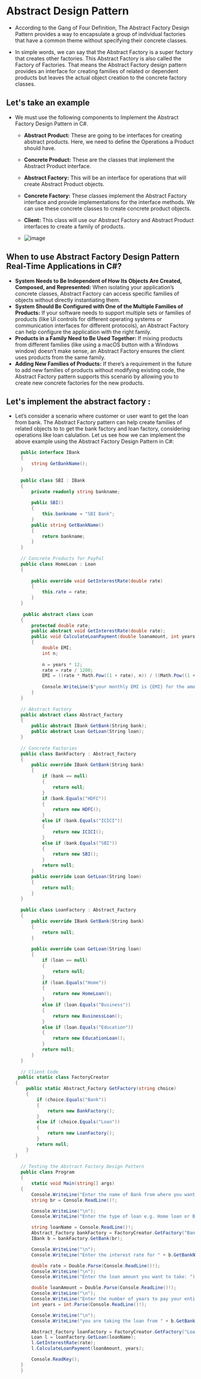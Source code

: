 
# Abstract Design Pattern

- According to the Gang of Four Definition, The Abstract Factory Design Pattern provides a way to encapsulate a group of individual factories that have a common theme without specifying their concrete classes.
  
- In simple words, we can say that the Abstract Factory is a super factory that creates other factories. This Abstract Factory is also called the Factory of Factories. That means the Abstract Factory design pattern provides an interface for creating families of related or dependent products but leaves the actual object creation to the concrete factory classes.
  
## Let's take an example

- We must use the following components to Implement the Abstract Factory Design Pattern in C#.

    - **Abstract Product:** These are going to be interfaces for creating abstract products. Here, we need to define the Operations a Product should have.
    - **Concrete Product:** These are the classes that implement the Abstract Product interface.
    - **Abstract Factory:** This will be an interface for operations that will create Abstract Product objects.
    - **Concrete Factory:** These classes implement the Abstract Factory interface and provide implementations for the interface methods. We can use these concrete classes to create concrete product objects.
    - **Client:** This class will use our Abstract Factory and Abstract Product interfaces to create a family of products.

    - ![image](https://github.com/jil1710/readmedemo/assets/125335932/4c47903f-6c1c-4d96-89b2-de28e883453d)

 ## When to use Abstract Factory Design Pattern Real-Time Applications in C#?

   - **System Needs to Be Independent of How Its Objects Are Created, Composed, and Represented:** When isolating your application’s concrete classes, Abstract Factory can access specific families of objects without directly instantiating them.
   - **System Should Be Configured with One of the Multiple Families of Products:** If your software needs to support multiple sets or families of products (like UI controls for different operating systems or communication interfaces for different protocols), an      Abstract Factory can help configure the application with the right family.
   - **Products in a Family Need to Be Used Together:** If mixing products from different families (like using a macOS button with a Windows window) doesn’t make sense, an Abstract Factory ensures the client uses products from the same family.
   - **Adding New Families of Products:** If there’s a requirement in the future to add new families of products without modifying existing code, the Abstract Factory pattern supports this scenario by allowing you to create new concrete factories for the new products.
 
## Let's implement the abstract factory :

  - Let’s consider a scenario where customer or user want to get the loan from bank. The Abstract Factory pattern can help create families of related objects to to get the bank factory and loan factory, considering operations like loan calulation. Let us see how we can implement the above example using the Abstract Factory Design Pattern in C#:

    ```csharp
      public interface IBank
      {
          string GetBankName();
      }
  
      public class SBI : IBank
      {
          private readonly string bankname;
  
          public SBI()
          {
              this.bankname = "SBI Bank";
          }
          public string GetBankName()
          {
              return bankname;
          }
      }
  
      // Concrete Products for PayPal
      public class HomeLoan : Loan
      {
  
          public override void GetInterestRate(double rate)
          {
              this.rate = rate;
          }
      }
  
       public abstract class Loan
      {
          protected double rate;
          public abstract void GetInterestRate(double rate);
          public void CalculateLoanPayment(double loanamount, int years)
          {
              double EMI;
              int n;
  
              n = years * 12;
              rate = rate / 1200;
              EMI = ((rate * Math.Pow((1 + rate), n)) / ((Math.Pow((1 + rate), n)) - 1)) * loanamount;
  
              Console.WriteLine($"your monthly EMI is {EMI} for the amount {loanamount} you have borrowed");
          }
      }
  
      // Abstract Factory
      public abstract class Abstract_Factory
      {
          public abstract IBank GetBank(String bank);
          public abstract Loan GetLoan(String loan);
      }
  
      // Concrete Factories
      public class BankFactory : Abstract_Factory
      {
          public override IBank GetBank(String bank)
          {
              if (bank == null)
              {
                  return null;
              }
              if (bank.Equals("HDFC"))
              {
                  return new HDFC();
              }
              else if (bank.Equals("ICICI"))
              {
                  return new ICICI();
              }
              else if (bank.Equals("SBI"))
              {
                  return new SBI();
              }
              return null;
          }
          public override Loan GetLoan(String loan)
          {
              return null;
          }
      }
  
      public class LoanFactory : Abstract_Factory
      {
          public override IBank GetBank(String bank)
          {
              return null;
          }
  
          public override Loan GetLoan(String loan)
          {
              if (loan == null)
              {
                  return null;
              }
              if (loan.Equals("Home"))
              {
                  return new HomeLoan();
              }
              else if (loan.Equals("Business"))
              {
                  return new BusinessLoan();
              }
              else if (loan.Equals("Education"))
              {
                  return new EducationLoan();
              }
              return null;
          }
      }
  
      // Client Code
     public static class FactoryCreator
    {
        public static Abstract_Factory GetFactory(string choice)
        {
            if (choice.Equals("Bank"))
            {
                return new BankFactory();
            }
            else if (choice.Equals("Loan"))
            {
                return new LoanFactory();
            }
            return null;
        }
    }
      
      // Testing the Abstract Factory Design Pattern
      public class Program
      {
          static void Main(string[] args)
      {
          Console.WriteLine("Enter the name of Bank from where you want to take loan amount: Type from this [ HDFC, SBI, ICICI ] ");
          string br = Console.ReadLine()!;

          Console.WriteLine("\n");
          Console.WriteLine("Enter the type of loan e.g. Home loan or Business loan or Education loan : ");

          string loanName = Console.ReadLine()!;
          Abstract_Factory bankFactory = FactoryCreator.GetFactory("Bank");
          IBank b = bankFactory.GetBank(br);

          Console.WriteLine("\n");
          Console.WriteLine("Enter the interest rate for " + b.GetBankName() + ": ");

          double rate = Double.Parse(Console.ReadLine()!);
          Console.WriteLine("\n");
          Console.WriteLine("Enter the loan amount you want to take: ");

          double loanAmount = Double.Parse(Console.ReadLine()!);
          Console.WriteLine("\n");
          Console.WriteLine("Enter the number of years to pay your entire loan amount: ");
          int years = int.Parse(Console.ReadLine()!);

          Console.WriteLine("\n");
          Console.WriteLine("you are taking the loan from " + b.GetBankName());

          Abstract_Factory loanFactory = FactoryCreator.GetFactory("Loan");
          Loan l = loanFactory.GetLoan(loanName);
          l.GetInterestRate(rate);
          l.CalculateLoanPayment(loanAmount, years);

          Console.ReadKey();
      }
      }

    ```


    






    

  



